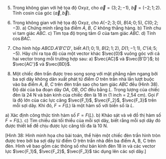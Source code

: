 5. Trong không gian với hệ tọa độ Oxyz, cho $\vec{a} = (3; 2; -1)$, $\vec{b} = (-2; 1; 2)$. Tính cosin của góc $(\vec{a}, \vec{b})$.

6. Trong không gian với hệ tọa độ Oxyz, cho $A(-2; 3; 0)$, $B(4; 0; 5)$, $C(0; 2; -3)$.
a) Chứng minh rằng ba điểm $A$, $B$, $C$ không thẳng hàng.
b) Tính chu vi tam giác $ABC$.
c) Tìm tọa độ trọng tâm $G$ của tam giác $ABC$.
d) Tính $\cos BAC$.

7. Cho hình hộp $ABCD.A'B'C'D'$, biết $A(1; 0; 1)$, $B(2; 1; 2)$, $D(1; -1; 1)$, $C'(4; 5; -5)$. Hãy chỉ ra tọa độ của một vector khác $\vec{0}$ vuông góc với cả hai vector trong mỗi trường hợp sau:
a) $\vec{AC}$ và $\vec{B'D'}$;
b) $\vec{AC'}$ và $\vec{BD}$.

8. Một chiếc đèn trần được treo song song với mặt phẳng nằm ngang bởi ba sợi dây không dãn xuất phát từ điểm $O$ trên trần nhà lần lượt buộc vào ba điểm $A$, $B$, $C$ trên đèn trần sao cho tam giác $ABC$ đều (Hình 38). Độ dài của ba đoạn dây $OA$, $OB$, $OC$ đều bằng $L$. Trọng lượng của chiếc đèn là 24 N và bán kính của chiếc đèn là 18 in (1 inch = 2,54 cm). Gọi $F$ là độ lớn của các lực căng $\vec{F_1}$, $\vec{F_2}$, $\vec{F_3}$ trên mỗi sợi dây. Khi đó, $F = F(L)$ là một hàm số với biến số là $L$.

a) Xác định công thức tính hàm số $F = F(L)$.
b) Khảo sát và vẽ đồ thị hàm số $F = F(L)$.
c) Tìm chiều dài tối thiểu của mỗi sợi dây, biết rằng mỗi sợi dây đó được thiết kế để chịu được lực căng tối đa là 10 N.

[Hình 38: Hình minh họa cho bài toán, thể hiện một chiếc đèn trần hình tròn được treo bởi ba sợi dây từ điểm O trên trần nhà đến ba điểm A, B, C trên đèn. Hình vẽ bao gồm các thông số như bán kính đèn 18 in và các vector lực $\vec{F_1}$, $\vec{F_2}$, $\vec{F_3}$ tác dụng lên các sợi dây.]